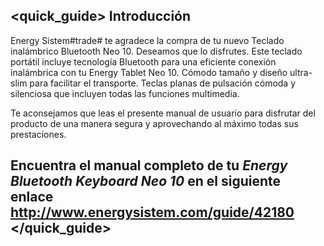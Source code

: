 ## <quick_guide> Introducción

Energy Sistem#trade# te agradece la compra de tu nuevo Teclado inalámbrico Bluetooth Neo 10. Deseamos que lo disfrutes. Este teclado portátil incluye tecnología Bluetooth para una eficiente conexión inalámbrica con tu Energy Tablet Neo 10. Cómodo tamaño y diseño ultra-slim para facilitar el transporte. Teclas planas de pulsación cómoda y silenciosa que incluyen todas las funciones multimedia.

Te aconsejamos que leas el presente manual de usuario para disfrutar del producto de una manera segura y aprovechando al máximo todas sus prestaciones.


## <unique> Encuentra el manual completo de tu *Energy Bluetooth Keyboard Neo 10* en el siguiente enlace http://www.energysistem.com/guide/42180 </unique> </quick_guide>
